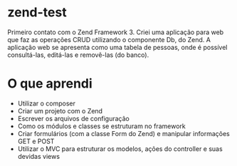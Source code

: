 # zend-test

Primeiro contato com o Zend Framework 3. Criei uma aplicação para web que faz as operações CRUD utilizando o componente Db, do Zend. A aplicação web se apresenta como uma tabela de pessoas, onde é possível consultá-las, editá-las e removê-las (do banco).

# O que aprendi

* Utilizar o composer
* Criar um projeto com o Zend
* Escrever os arquivos de configuração
* Como os módulos e classes se estruturam no framework
* Criar formulários (com a classe Form do Zend) e manipular informações GET e POST
* Utilizar o MVC para estruturar os modelos, ações do controller e suas devidas views

